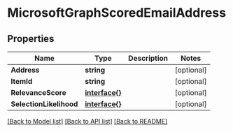 # MicrosoftGraphScoredEmailAddress

## Properties

Name | Type | Description | Notes
------------ | ------------- | ------------- | -------------
**Address** | **string** |  | [optional] 
**ItemId** | **string** |  | [optional] 
**RelevanceScore** | [**interface{}**](.md) |  | [optional] 
**SelectionLikelihood** | [**interface{}**](.md) |  | [optional] 

[[Back to Model list]](../README.md#documentation-for-models) [[Back to API list]](../README.md#documentation-for-api-endpoints) [[Back to README]](../README.md)


